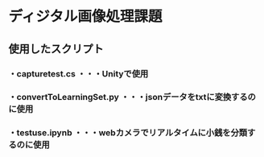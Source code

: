 # ディジタル画像処理課題
## 使用したスクリプト
### ・capturetest.cs ・・・Unityで使用
### ・convertToLearningSet.py ・・・jsonデータをtxtに変換するのに使用
### ・testuse.ipynb ・・・webカメラでリアルタイムに小銭を分類するのに使用
